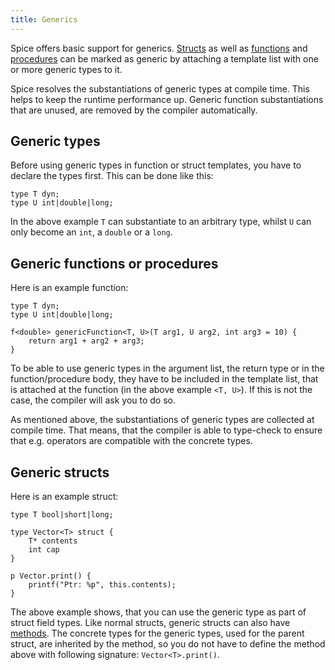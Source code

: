 ```yaml
---
title: Generics
---
```


Spice offers basic support for generics. [Structs](./structs) as well as [functions](./functions) and [procedures](./procedures)
can be marked as generic by attaching a template list with one or more generic types to it.

Spice resolves the substantiations of generic types at compile time. This helps to keep the runtime performance up.
Generic function substantiations that are unused, are removed by the compiler automatically.

## Generic types
Before using generic types in function or struct templates, you have to declare the types first. This can be done like this:

```spice
type T dyn;
type U int|double|long;
```

In the above example `T` can substantiate to an arbitrary type, whilst `U` can only become an `int`, a `double` or a `long`.

## Generic functions or procedures
Here is an example function:

```spice
type T dyn;
type U int|double|long;

f<double> genericFunction<T, U>(T arg1, U arg2, int arg3 = 10) {
    return arg1 + arg2 + arg3;
}
```

To be able to use generic types in the argument list, the return type or in the function/procedure body, they have to be included
in the template list, that is attached at the function (in the above example `<T, U>`). If this is not the case, the compiler will
ask you to do so.

As mentioned above, the substantiations of generic types are collected at compile time. That means, that the compiler is able to
type-check to ensure that e.g. operators are compatible with the concrete types.

## Generic structs
Here is an example struct:

```spice
type T bool|short|long;

type Vector<T> struct {
    T* contents
    int cap
}

p Vector.print() {
    printf("Ptr: %p", this.contents);
}
```

The above example shows, that you can use the generic type as part of struct field types. Like normal structs, generic structs can
also have [methods](./methods). The concrete types for the generic types, used for the parent struct, are inherited by the method,
so you do not have to define the method above with following signature: `Vector<T>.print()`.